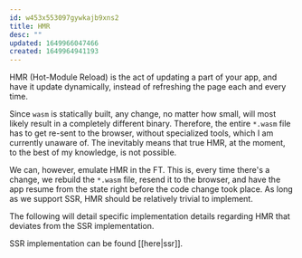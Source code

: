 ```yaml
---
id: w453x553097gywkajb9xns2
title: HMR
desc: ""
updated: 1649966047466
created: 1649964941193
---
```


HMR (Hot-Module Reload) is the act of updating a part of your app, and have it update dynamically, instead of refreshing the page each and every time.

Since `wasm` is statically built, any change, no matter how small, will most likely result in a completely different binary. Therefore, the entire `*.wasm` file has to get re-sent to the browser, without specialized tools, which I am currently unaware of. The inevitably means that true HMR, at the moment, to the best of my knowledge, is not possible.

We can, however, emulate HMR in the FT. This is, every time there's a change, we rebuild the `*.wasm` file, resend it to the browser, and have the app resume from the state right before the code change took place. As long as we support SSR, HMR should be relatively trivial to implement.

The following will detail specific implementation details regarding HMR that deviates from the SSR implementation.

SSR implementation can be found [[here|ssr]].
